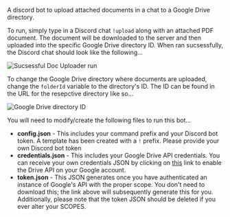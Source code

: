 A discord bot to upload attached documents in a chat to a Google Drive directory.

To run, simply type in a Discord chat ```!upload``` along with an attached PDF document. The document will be downloaded to the server and then uploaded into the specific Google Drive directory ID. When ran sucsessfully, the Discord chat should look like the following...

![Sucsessful Doc Uploader run](https://i.imgur.com/3obm0xi.png)

To change the Google Drive directory where documents are uploaded, change the ```folderId``` variable to the directory's ID. The ID can be found in the URL for the resepctive directory like so...

![Google Drive directory ID](https://ploi.io/storage/39/Image-2019-02-14-at-11.16.51-AM.png)

You will need to modify/create the following files to run this bot...

* **config.json** - This includes your command prefix and your Discord bot token. A template has been created with a ```!``` prefix. Please provide your own Discord bot token
* **credentials.json** - This includes your Google Drive API credentials. You can receive your own credentials JSON by clicking on [this](https://developers.google.com/drive/api/v3/quickstart/nodejs) link to enable the Drive API on your Google account.
* **token.json** - This JSON generates once you have authenticated an instance of Google's API with the proper scope. You don't need to download this; the link above will subsequently generate this for you. Additionally, please note that the token JSON should be deleted if you ever alter your SCOPES. 
